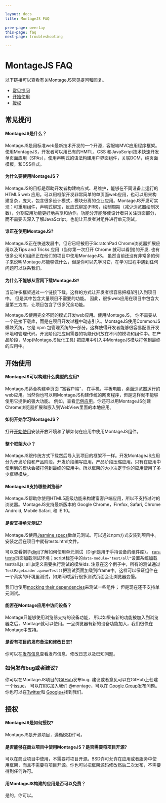 ```yaml
---

layout: docs
title: MontageJS FAQ

prev-page: overlay
this-page: faq
next-page: troubleshooting

---
```


MontageJS FAQ
=============

以下链接可以查看有关MontageJS常见提问和回复。

* [常见提问](http://docs.montagestudio.com/montagejs/faq.html#general)
* [开始使用](http://docs.montagestudio.com/montagejs/faq.html#gs)
* [授权](http://docs.montagestudio.com/montagejs/faq.html#licensing)

## 常见提问

#### MontageJS是什么？
MontageJS是用标准web最新技术开发的一个开源，客服端MVC应用程序框架。使用MontageJS，开发者可以用已有的HMTL、CSS
和JavaScript技术快速开发单页面应用（SPAs），使用声明式的语法构建用户界面组件，关联DOM，纯页面模板，和CSS样式。

#### 为什么要使用MontageJS？
MontageJS的目标是帮助开发者构建响应式、易维护，能够在不同设备上运行的HTML5 web 应用。可以用框架开发非常简单的单页面web应用，也可以用来构建复杂，庞大，包含很多设计模式，模块分离的企业应用。MontageJS开发可实现：可重用组件，声明式绑定，反应式绑定(FRB)，绘制周期（减少浏览器绘制次数），分割应用功能更好地共享和协作。功能分开能够使设计者只关注页面部分，而不需要去深入了解JavaScript，也能让开发者对组件进行单元测试。

#### 谁正在使用MontageJS?
MontageJS正在快速发展中，但它已经被用于ScratchPad Chrome浏览器扩展应用以及Tips and Tricks 应用（当你第一次打开 Chrome 就可以看到)的开发. 也有很多公司和组织正在他们的项目中使用MontageJS。 虽然当前还没有非常多的例子来说明MontageJS能够做什么，但是你可以先学习它，在学习过程中遇到任何问题可以联系我们。

#### 为什么不能够从官网下载MontageJS?
当前许多框架通过一个链接下载。这样的方式让开发者很容易把框架引入到项目中。 但是其中包含大量项目不需要的功能。 因此，很多web应用在项目中包含大量第三方库，让项目包含了很多冗余功能。

MontageJS使用完全不同的模式开发web应用。使用MontageJS， 你不需要从一个链接下载库，而是在项目开发过程中动态引入。MontageJS使用CommonJS模块系统，它是 npm 包管理系统的一部分。这样使得开发者能够很容易配置开发环境和管理代码。开发阶段把应用需要的功能代码放在不同的模块和组件中。在产品阶段，Mop(MontageJS优化工具) 把应用中引入中MontageJS模块打包到最终的应用中。

## 开始使用

#### MontageJS可以构建什么类型的应用?
MontageJS适合构建单页面 “富客户端”， 在手机，平板电脑，桌面浏览器运行的web应用。当然你也可以用MontageJS构建传统的网页程序，但是这样就不能够使用它提供的强大功能。 例如，查看[示例应用](http://montagejs.org/apps/)。你还可以用MontageJS创建Chrome浏览器扩展和嵌入到WebView里面的本地应用。

#### 如何开始学习MontageJS？
打开[开始使用](http://montagejs.org/docs/montagejs-setup.html)安装开放环境和了解如何在应用中使用MontageJS组件。

#### 整个框架大小？
MontageJS跟传统方式下载然后导入到项目的框架不一样。开发MontageJS应用分为开发阶段和产品阶段，开发阶段编写应用，产品阶段压缩应用。只有在应用中使用到的模块会被打包到最终的应用中。所以框架的大小决定于你的应用使用了多少框架模块。

#### MontageJS支持哪些浏览器?
MontageJS帮助你使用HTML5高级功能来构建富客户端应用，所以不支持过时的浏览器。MontageJS支持最新版本的 Google Chrome，Firefox, Safari, Chrome Android, Mobile Safari, 和 IE 10。

#### 是否支持单元测试?
MontageJS使用[Jasmine specs](https://github.com/montagejs/montage/blob/master/test/core/super-spec.js)做单元测试。可以通过npm方式安装到项目中。安装之后在项目中就有tests.html文件。

可以查看例子[digit](https://github.com/montagejs/digit)了解如何使用单元测试（Digit是用于手持设备的组件库）。 [run-tests](https://github.com/montagejs/digit/blob/master/run-tests.html)页面加载测试环境；script标签中的`data-module="test/all"`设置系统加载test/all.js; all.js定义需要执行测试的模块ids. 注意在这个例子中，所有的测试通过`TestPageLoader.queueTest()`把测试页面加载到iframe中。这样可以保证组件在一个真实的环境里测试，如果同时运行很多测试页面会让浏览器变慢。


我们也使用[mocking their dependencies](https://github.com/montagejs/montage/blob/master/test/base/abstract-button-spec.js)来测试一些组件； 但是现在还不支持单元测试。

#### 能否在Montage应用中访问设备？
Montage只能够使用浏览器支持的设备功能， 所以如果有新的功能被加入到浏览器之后，Montage就可以使用。一旦浏览器有新的设备功能加入，我们很快在Montage中支持。


#### 是否有项目的发布备注和修改日志?

你可以在[发布信息](https://github.com/montagejs/montage/blob/master/CHANGES.md)查看发布信息、修改日志以及已知问题。

### 如何发布bug或者建议?

你可以在MontageJS项目的[GitHub](https://github.com/montagejs/montage/issues)发布bug. 建议或者意见可以在GitHub上创建一个[issue](https://github.com/montagejs/montage/issues)， 可以在[IRC](http://webchat.freenode.net/?channels=montage)加入我们 &#64;montage，可以在 [Google Group](https://groups.google.com/forum/?fromgroups#!forum/montagejs)发布问题。 你也可以在[Twitter](https://twitter.com/montage_js)和 [Google+](https://plus.google.com/116915300739108010954/)找到我们。

## 授权

#### MontageJS是如何授权?
MontageJS是开源项目，遵循[BSD](https://github.com/montagejs/montage/blob/master/LICENSE.md)许可。

#### 是否能够在商业项目中使用MontageJS？是否需要将项目开源?
可以在商业项目中使用，不需要将项目开源。BSD许可允许在应用或者服务中使用框架，而且不需要将项目开源。你也可以把框架源码修改然后二次发布，不需要得到任何许可。

#### 用MontageJS构建的应用是否可以免费？
是的，你可以。
